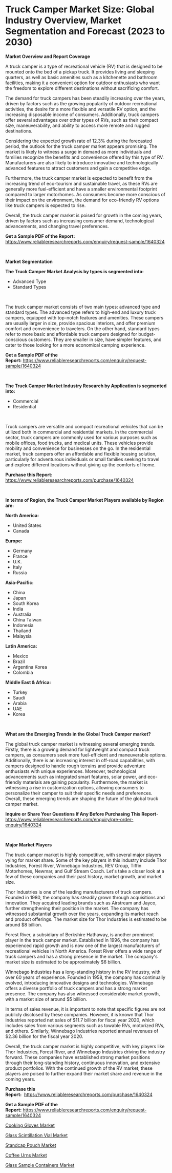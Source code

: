 <p><h1>Truck Camper Market Size: Global Industry Overview, Market Segmentation and Forecast (2023 to 2030)</h1></p><p><strong>Market Overview and Report Coverage</strong></p>
<p><p>A truck camper is a type of recreational vehicle (RV) that is designed to be mounted onto the bed of a pickup truck. It provides living and sleeping quarters, as well as basic amenities such as a kitchenette and bathroom facilities, making it a convenient option for outdoor enthusiasts who want the freedom to explore different destinations without sacrificing comfort.</p><p>The demand for truck campers has been steadily increasing over the years, driven by factors such as the growing popularity of outdoor recreational activities, the desire for a more flexible and versatile RV option, and the increasing disposable income of consumers. Additionally, truck campers offer several advantages over other types of RVs, such as their compact size, maneuverability, and ability to access more remote and rugged destinations.</p><p>Considering the expected growth rate of 12.3% during the forecasted period, the outlook for the truck camper market appears promising. The market is likely to witness a surge in demand as more individuals and families recognize the benefits and convenience offered by this type of RV. Manufacturers are also likely to introduce innovative and technologically advanced features to attract customers and gain a competitive edge.</p><p>Furthermore, the truck camper market is expected to benefit from the increasing trend of eco-tourism and sustainable travel, as these RVs are generally more fuel-efficient and have a smaller environmental footprint compared to larger motorhomes. As consumers become more conscious of their impact on the environment, the demand for eco-friendly RV options like truck campers is expected to rise.</p><p>Overall, the truck camper market is poised for growth in the coming years, driven by factors such as increasing consumer demand, technological advancements, and changing travel preferences.</p></p>
<p><strong>Get a Sample PDF of the Report:</strong> <a href="https://www.reliableresearchreports.com/enquiry/request-sample/1640324">https://www.reliableresearchreports.com/enquiry/request-sample/1640324</a></p>
<p>&nbsp;</p>
<p><strong>Market Segmentation</strong></p>
<p><strong>The Truck Camper Market Analysis by types is segmented into:</strong></p>
<p><ul><li>Advanced Type</li><li>Standard Types</li></ul></p>
<p>&nbsp;</p>
<p><p>The truck camper market consists of two main types: advanced type and standard types. The advanced type refers to high-end and luxury truck campers, equipped with top-notch features and amenities. These campers are usually larger in size, provide spacious interiors, and offer premium comfort and convenience to travelers. On the other hand, standard types refer to more basic and affordable truck campers designed for budget-conscious customers. They are smaller in size, have simpler features, and cater to those looking for a more economical camping experience.</p></p>
<p><strong>Get a Sample PDF of the Report:</strong>&nbsp;<a href="https://www.reliableresearchreports.com/enquiry/request-sample/1640324">https://www.reliableresearchreports.com/enquiry/request-sample/1640324</a></p>
<p>&nbsp;</p>
<p><strong>The Truck Camper Market Industry Research by Application is segmented into:</strong></p>
<p><ul><li>Commercial</li><li>Residential</li></ul></p>
<p>&nbsp;</p>
<p><p>Truck campers are versatile and compact recreational vehicles that can be utilized both in commercial and residential markets. In the commercial sector, truck campers are commonly used for various purposes such as mobile offices, food trucks, and medical units. These vehicles provide mobility and convenience for businesses on the go. In the residential market, truck campers offer an affordable and flexible housing solution, particularly for adventurous individuals or small families seeking to travel and explore different locations without giving up the comforts of home.</p></p>
<p><strong>Purchase this Report:</strong>&nbsp; <a href="https://www.reliableresearchreports.com/purchase/1640324">https://www.reliableresearchreports.com/purchase/1640324</a></p>
<p>&nbsp;</p>
<p><strong>In terms of Region, the Truck Camper Market Players available by Region are:</strong></p>
<p>
    <p> <strong> North America: </strong>
        <ul>
            <li>United States</li>
            <li>Canada</li>
        </ul>
        </p> 
    <p> <strong> Europe: </strong>
        <ul>
            <li>Germany</li>
            <li>France</li>
            <li>U.K.</li>
            <li>Italy</li>
            <li>Russia</li>
        </ul>
        </p> 
    <p> <strong> Asia-Pacific: </strong>
        <ul>
            <li>China</li>
            <li>Japan</li>
            <li>South Korea</li>
            <li>India</li>
            <li>Australia</li>
            <li>China Taiwan</li>
            <li>Indonesia</li>
            <li>Thailand</li>
            <li>Malaysia</li>
        </ul>
        </p> 
    <p> <strong> Latin America: </strong>
        <ul>
            <li>Mexico</li>
            <li>Brazil</li>
            <li>Argentina Korea</li>
            <li>Colombia</li>
        </ul>
        </p> 
    <p> <strong> Middle East & Africa: </strong>
        <ul>
            <li>Turkey</li>
            <li>Saudi</li>
            <li>Arabia</li>
            <li>UAE</li>
            <li>Korea</li>
        </ul>
    </p>
    </p>
<p>&nbsp;</p>
<p><strong>What are the Emerging Trends in the Global Truck Camper market?</strong></p>
<p><p>The global truck camper market is witnessing several emerging trends. Firstly, there is a growing demand for lightweight and compact truck campers, as consumers seek more fuel-efficient and maneuverable options. Additionally, there is an increasing interest in off-road capabilities, with campers designed to handle rough terrains and provide adventure enthusiasts with unique experiences. Moreover, technological advancements such as integrated smart features, solar power, and eco-friendly materials are gaining popularity. Furthermore, the market is witnessing a rise in customization options, allowing consumers to personalize their camper to suit their specific needs and preferences. Overall, these emerging trends are shaping the future of the global truck camper market.</p></p>
<p><strong>Inquire or Share Your Questions If Any Before Purchasing This Report</strong>- <a href="https://www.reliableresearchreports.com/enquiry/pre-order-enquiry/1640324">https://www.reliableresearchreports.com/enquiry/pre-order-enquiry/1640324</a></p>
<p>&nbsp;</p>
<p><strong>Major Market Players</strong></p>
<p><p>The truck camper market is highly competitive, with several major players vying for market share. Some of the key players in this industry include Thor Industries, Forest River, Winnebago Industries, REV Group, Tiffin Motorhomes, Newmar, and Gulf Stream Coach. Let's take a closer look at a few of these companies and their past history, market growth, and market size.</p><p>Thor Industries is one of the leading manufacturers of truck campers. Founded in 1980, the company has steadily grown through acquisitions and innovation. They acquired leading brands such as Airstream and Jayco, further strengthening their position in the market. The company has witnessed substantial growth over the years, expanding its market reach and product offerings. The market size for Thor Industries is estimated to be around $8 billion.</p><p>Forest River, a subsidiary of Berkshire Hathaway, is another prominent player in the truck camper market. Established in 1996, the company has experienced rapid growth and is now one of the largest manufacturers of recreational vehicles in North America. Forest River offers a wide range of truck campers and has a strong presence in the market. The company's market size is estimated to be approximately $6 billion.</p><p>Winnebago Industries has a long-standing history in the RV industry, with over 60 years of experience. Founded in 1958, the company has continually evolved, introducing innovative designs and technologies. Winnebago offers a diverse portfolio of truck campers and has a strong market presence. The company has also witnessed considerable market growth, with a market size of around $5 billion.</p><p>In terms of sales revenue, it is important to note that specific figures are not publicly disclosed by these companies. However, it is known that Thor Industries reported net sales of $11.7 billion for fiscal year 2020, which includes sales from various segments such as towable RVs, motorized RVs, and others. Similarly, Winnebago Industries reported annual revenues of $2.36 billion for the fiscal year 2020.</p><p>Overall, the truck camper market is highly competitive, with key players like Thor Industries, Forest River, and Winnebago Industries driving the industry forward. These companies have established strong market positions through their long-standing history, continuous innovation, and extensive product portfolios. With the continued growth of the RV market, these players are poised to further expand their market share and revenue in the coming years.</p></p>
<p><strong>Purchase this Report:</strong>&nbsp;&nbsp;<a href="https://www.reliableresearchreports.com/purchase/1640324">https://www.reliableresearchreports.com/purchase/1640324</a></p>
<p></p>
<p><strong>Get a Sample PDF of the Report:</strong>&nbsp;<a href="https://www.reliableresearchreports.com/enquiry/request-sample/1640324">https://www.reliableresearchreports.com/enquiry/request-sample/1640324</a></p>
<p><p><a href="https://medium.com/@melissaarnold2022/cooking-gloves-market-size-reveals-the-best-marketing-channels-in-global-industry-cb846283ef44">Cooking Gloves Market</a></p><p><a href="https://medium.com/@heatherhall44/glass-scintillation-vial-market-size-and-market-trends-complete-industry-overview-2023-to-2030-63e849555cf4">Glass Scintillation Vial Market</a></p><p><a href="https://medium.com/@judyhunter52/standcap-pouch-market-size-cagr-trends-2024-2030-5ff98b33ac86">Standcap Pouch Market</a></p><p><a href="https://medium.com/@jessicaelliott65/coffee-urns-market-insights-into-market-cagr-market-trends-and-growth-strategies-66d5461d084c">Coffee Urns Market</a></p><p><a href="https://medium.com/@anamariaagolli86/glass-sample-containers-market-competitive-analysis-market-trends-and-forecast-to-2030-cc2a61b17e07">Glass Sample Containers Market</a></p></p>